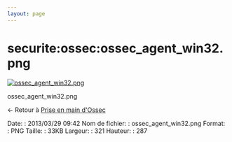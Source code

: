 ```yaml
---
layout: page
---
```


securite:ossec:ossec\_agent\_win32.png
======================================

[![ossec\_agent\_win32.png](../..//assets/media/securite/ossec/ossec_agent_win32.png@cache=&w=321&h=287 "ossec_agent_win32.png")](../..//assets/media/securite/ossec/ossec_agent_win32.png@cache= "Afficher le fichier original")

ossec\_agent\_win32.png

← Retour à [Prise en main
d'Ossec](../../../securite/ossec/ossec-use.html "securite:ossec:ossec-use")

Date:
:   2013/03/29 09:42
Nom de fichier:
:   ossec\_agent\_win32.png
Format:
:   PNG
Taille:
:   33KB
Largeur:
:   321
Hauteur:
:   287

